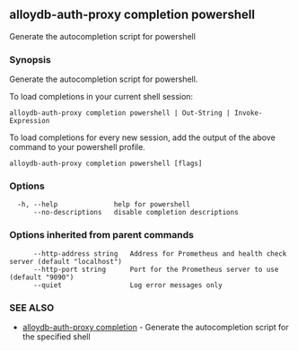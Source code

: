 ## alloydb-auth-proxy completion powershell

Generate the autocompletion script for powershell

### Synopsis

Generate the autocompletion script for powershell.

To load completions in your current shell session:

	alloydb-auth-proxy completion powershell | Out-String | Invoke-Expression

To load completions for every new session, add the output of the above command
to your powershell profile.


```
alloydb-auth-proxy completion powershell [flags]
```

### Options

```
  -h, --help              help for powershell
      --no-descriptions   disable completion descriptions
```

### Options inherited from parent commands

```
      --http-address string   Address for Prometheus and health check server (default "localhost")
      --http-port string      Port for the Prometheus server to use (default "9090")
      --quiet                 Log error messages only
```

### SEE ALSO

* [alloydb-auth-proxy completion](alloydb-auth-proxy_completion.md)	 - Generate the autocompletion script for the specified shell

